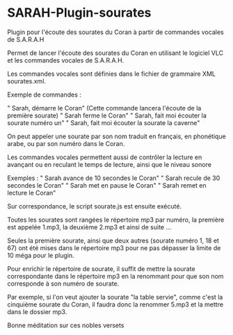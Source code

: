 SARAH-Plugin-sourates
=====================

Plugin pour l'écoute des sourates du Coran à partir de commandes vocales de S.A.R.A.H

Permet de lancer l'écoute des sourates du Coran en utilisant le logiciel VLC et les commandes vocales de S.A.R.A.H.

Les commandes vocales sont définies dans le fichier de grammaire XML sourates.xml.

Exemple de commandes :

" Sarah, démarre le Coran" (Cette commande lancera l'écoute de la première sourate) " Sarah ferme le Coran" " Sarah, fait moi écouter la sourate numéro un" " Sarah, fait moi écouter la sourate la caverne"

On peut appeler une sourate par son nom traduit en français, en phonétique arabe, ou par son numéro dans le Coran.

Les commandes vocales permettent aussi de contrôler la lecture en avançant ou en reculant le temps de lecture, ainsi que le niveau sonore

Exemples : " Sarah avance de 10 secondes le Coran" " Sarah recule de 30 secondes le Coran" " Sarah met en pause le Coran" " Sarah remet en lecture le Coran"

Sur correspondance, le script sourate.js est ensuite exécuté.

Toutes les sourates sont rangées le répertoire mp3 par numéro, la première est appelée 1.mp3, la deuxième 2.mp3 et ainsi de suite ...

Seules la première sourate, ainsi que deux autres (sourate numéro 1, 18 et 67) ont été mises dans le répertoire mp3 pour ne pas dépasser la limite de 10 méga pour le plugin.

Pour enrichir le répertoire de sourate, il suffit de mettre la sourate correspondante dans le répertoire mp3 en la renommant pour que son nom corresponde à son numéro de sourate.

Par exemple, si l'on veut ajouter la sourate "la table servie", comme c'est la cinquième sourate du Coran, il faudra donc la renommer 5.mp3 et la mettre dans le dossier mp3.

Bonne méditation sur ces nobles versets

